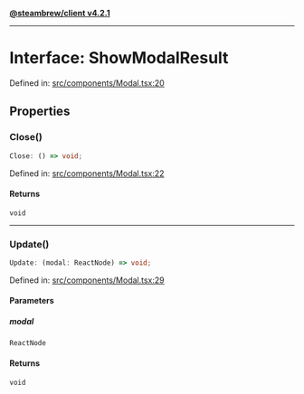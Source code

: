 [**@steambrew/client v4.2.1**](../README.md)

***

# Interface: ShowModalResult

Defined in: [src/components/Modal.tsx:20](https://github.com/shdwmtr/plugutil/blob/b52230e3bd417b9353d983856323dee8a90c4f70/client/src/components/Modal.tsx#L20)

## Properties

### Close()

```ts
Close: () => void;
```

Defined in: [src/components/Modal.tsx:22](https://github.com/shdwmtr/plugutil/blob/b52230e3bd417b9353d983856323dee8a90c4f70/client/src/components/Modal.tsx#L22)

#### Returns

`void`

***

### Update()

```ts
Update: (modal: ReactNode) => void;
```

Defined in: [src/components/Modal.tsx:29](https://github.com/shdwmtr/plugutil/blob/b52230e3bd417b9353d983856323dee8a90c4f70/client/src/components/Modal.tsx#L29)

#### Parameters

##### modal

`ReactNode`

#### Returns

`void`
